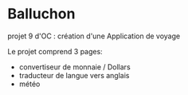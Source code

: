 # Balluchon
projet 9 d'OC : création d'une Application de voyage

Le projet comprend 3 pages: 

- convertiseur de monnaie / Dollars
- traducteur de langue vers anglais
- météo
